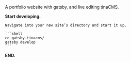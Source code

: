 A portfolio website with gatsby, and live editing tinaCMS.

**Start developing.**

    Navigate into your new site’s directory and start it up.

    ```shell
    cd gatsby-tinacms/
    gatsby develop
    ```

**END.**
